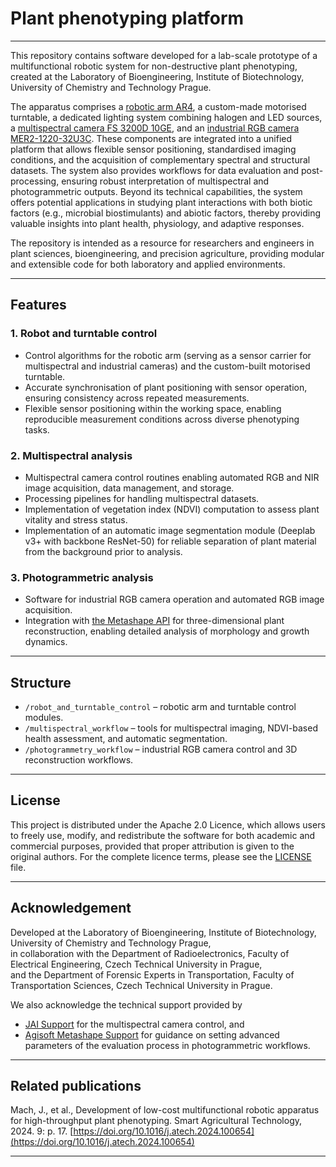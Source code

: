 # Plant phenotyping platform 
---
This repository contains software developed for a lab-scale prototype of a multifunctional robotic system for non-destructive plant phenotyping, created at the Laboratory of Bioengineering, Institute of Biotechnology, University of Chemistry and Technology Prague.  

The apparatus comprises a [robotic arm AR4](https://anninrobotics.com/), a custom-made motorised turntable, a dedicated lighting system combining halogen and LED sources, a [multispectral camera FS 3200D 10GE](https://ftp.stemmer-imaging.com/webdavs/docmanager/150153-JAI-FS-3200D-10GE-Datasheet.pdf), and an [industrial RGB camera MER2-1220-32U3C](https://en.daheng-imaging.com/show-106-1997-1.html). These components are integrated into a unified platform that allows flexible sensor positioning, standardised imaging conditions, and the acquisition of complementary spectral and structural datasets. The system also provides workflows for data evaluation and post-processing, ensuring robust interpretation of multispectral and photogrammetric outputs. Beyond its technical capabilities, the system offers potential applications in studying plant interactions with both biotic factors (e.g., microbial biostimulants) and abiotic factors, thereby providing valuable insights into plant health, physiology, and adaptive responses. 

The repository is intended as a resource for researchers and engineers in plant sciences, bioengineering, and precision agriculture, providing modular and extensible code for both laboratory and applied environments.

 ---

## Features

### 1. Robot and turntable control
- Control algorithms for the robotic arm (serving as a sensor carrier for multispectral and industrial cameras) and the custom-built motorised turntable.
- Accurate synchronisation of plant positioning with sensor operation, ensuring consistency across repeated measurements.
- Flexible sensor positioning within the working space, enabling reproducible measurement conditions across diverse phenotyping tasks.

### 2. Multispectral analysis
- Multispectral camera control routines enabling automated RGB and NIR image acquisition, data management, and storage.
- Processing pipelines for handling multispectral datasets.  
- Implementation of vegetation index (NDVI) computation to assess plant vitality and stress status.  
- Implementation of an automatic image segmentation module (Deeplab v3+ with backbone ResNet-50) for reliable separation of plant material from the background prior to analysis.  

### 3. Photogrammetric analysis
- Software for industrial RGB camera operation and automated RGB image acquisition.  
- Integration with [the Metashape API](https://www.agisoft.com/pdf/metashape_python_api_2_0_0.pdf) for three-dimensional plant reconstruction, enabling detailed analysis of morphology and growth dynamics.  

---

## Structure
- `/robot_and_turntable_control` – robotic arm and turntable control modules.  
- `/multispectral_workflow` – tools for multispectral imaging, NDVI-based health assessment, and automatic segmentation.  
- `/photogrammetry_workflow` – industrial RGB camera control and 3D reconstruction workflows.  

---

## License
This project is distributed under the Apache 2.0 Licence, which allows users to freely use, modify, and redistribute the software for both academic and commercial purposes, provided that proper attribution is given to the original authors. For the complete licence terms, please see the [LICENSE](./LICENSE) file.  

---

## Acknowledgement
Developed at the Laboratory of Bioengineering, Institute of Biotechnology, University of Chemistry and Technology Prague,  
in collaboration with the Department of Radioelectronics, Faculty of Electrical Engineering, Czech Technical University in Prague,  
and the Department of Forensic Experts in Transportation, Faculty of Transportation Sciences, Czech Technical University in Prague.  

We also acknowledge the technical support provided by  
- [JAI Support](https://support.jai.com/hc/en-us) for the multispectral camera control, and  
- [Agisoft Metashape Support](https://www.agisoftmetashape.com/support/?srsltid=AfmBOopHtxRqLW6budwORrpX34QVnSkSQnkvERqKRR9fFE1lLZ1-gCzI) for guidance on setting advanced parameters of the evaluation process in photogrammetric workflows.  

---

## Related publications
Mach, J., et al., Development of low-cost multifunctional robotic apparatus for high-throughput plant phenotyping. Smart Agricultural Technology, 2024. 9: p. 17. [https://doi.org/10.1016/j.atech.2024.100654](https://doi.org/10.1016/j.atech.2024.100654)

---
